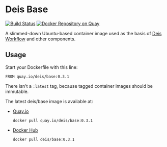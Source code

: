 # Deis Base

[![Build Status](https://travis-ci.org/deis/docker-base.svg?branch=master)](https://travis-ci.org/deis/docker-base) [![Docker Repository on Quay](https://quay.io/repository/deis/base/status "Docker Repository on Quay")](https://quay.io/repository/deis/base)

A slimmed-down Ubuntu-based container image used as the basis of [Deis Workflow][] and other components.

## Usage

Start your Dockerfile with this line:

```
FROM quay.io/deis/base:0.3.1
```

There isn't a `:latest` tag, because tagged container images should be immutable.

The latest deis/base image is available at:

* [Quay.io][]
  ```
  docker pull quay.io/deis/base:0.3.1
  ```

* [Docker Hub][]
  ```
  docker pull deis/base:0.3.1
  ```

[Deis Workflow]: https://deis.com/
[Quay.io]: https://quay.io/repository/deis/base
[Docker Hub]: https://hub.docker.com/r/deis/base/
